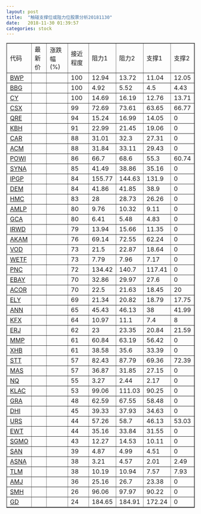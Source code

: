 ```yaml
---
layout: post
title:  "触碰支撑位或阻力位股票分析20181130"
date:   2018-11-30 01:39:57
categories: stock
---
```

<script type="text/javascript">
var stockList = []
stockList.push('gb_bwp');
stockList.push('gb_bbg');
stockList.push('gb_cy');
stockList.push('gb_csx');
stockList.push('gb_qre');
stockList.push('gb_kbh');
stockList.push('gb_car');
stockList.push('gb_acm');
stockList.push('gb_powi');
stockList.push('gb_syna');
stockList.push('gb_ipgp');
stockList.push('gb_dem');
stockList.push('gb_hmc');
stockList.push('gb_amlp');
stockList.push('gb_gca');
stockList.push('gb_irwd');
stockList.push('gb_akam');
stockList.push('gb_vod');
stockList.push('gb_wetf');
stockList.push('gb_pnc');
stockList.push('gb_ebay');
stockList.push('gb_acor');
stockList.push('gb_ely');
stockList.push('gb_ann');
stockList.push('gb_kfx');
stockList.push('gb_erj');
stockList.push('gb_mmp');
stockList.push('gb_xhb');
stockList.push('gb_stt');
stockList.push('gb_mas');
stockList.push('gb_nq');
stockList.push('gb_klac');
stockList.push('gb_gra');
stockList.push('gb_dhi');
stockList.push('gb_urs');
stockList.push('gb_ewt');
stockList.push('gb_sgmo');
stockList.push('gb_san');
stockList.push('gb_asna');
stockList.push('gb_tlm');
stockList.push('gb_amj');
stockList.push('gb_smh');
stockList.push('gb_gd');
</script>
<table border="1">
 <tr>
 <td>代码</td>
 <td>最新价</td>
 <td>涨跌幅(%)</td>
 <td>接近程度</td>
 <td>阻力1</td>
 <td>阻力2</td>
 <td>支撑1</td>
 <td>支撑2</td>
</tr>
  <tr id="bwp" class="green">
  <td><a href="http://stock.finance.sina.com.cn/usstock/quotes/BWP.html" target="_blank">BWP</a></td><td></td><td></td><td>100</td><td>12.94</td><td>13.72</td><td>11.04</td><td>12.05</td></tr>
  <tr id="bbg" class="red">
  <td><a href="http://stock.finance.sina.com.cn/usstock/quotes/BBG.html" target="_blank">BBG</a></td><td></td><td></td><td>100</td><td>4.92</td><td>5.52</td><td>4.5</td><td>4.43</td></tr>
  <tr id="cy" class="green">
  <td><a href="http://stock.finance.sina.com.cn/usstock/quotes/CY.html" target="_blank">CY</a></td><td></td><td></td><td>100</td><td>14.69</td><td>16.19</td><td>12.76</td><td>13.71</td></tr>
  <tr id="csx" class="red">
  <td><a href="http://stock.finance.sina.com.cn/usstock/quotes/CSX.html" target="_blank">CSX</a></td><td></td><td></td><td>99</td><td>72.69</td><td>73.61</td><td>63.65</td><td>66.77</td></tr>
  <tr id="qre" class="red">
  <td><a href="http://stock.finance.sina.com.cn/usstock/quotes/QRE.html" target="_blank">QRE</a></td><td></td><td></td><td>94</td><td>15.24</td><td>16.99</td><td>14.05</td><td>0</td></tr>
  <tr id="kbh" class="red">
  <td><a href="http://stock.finance.sina.com.cn/usstock/quotes/KBH.html" target="_blank">KBH</a></td><td></td><td></td><td>91</td><td>22.99</td><td>21.45</td><td>19.06</td><td>0</td></tr>
  <tr id="car" class="red">
  <td><a href="http://stock.finance.sina.com.cn/usstock/quotes/CAR.html" target="_blank">CAR</a></td><td></td><td></td><td>88</td><td>31.01</td><td>32.3</td><td>27.31</td><td>0</td></tr>
  <tr id="acm" class="red">
  <td><a href="http://stock.finance.sina.com.cn/usstock/quotes/ACM.html" target="_blank">ACM</a></td><td></td><td></td><td>88</td><td>31.84</td><td>33.11</td><td>29.43</td><td>0</td></tr>
  <tr id="powi" class="green">
  <td><a href="http://stock.finance.sina.com.cn/usstock/quotes/POWI.html" target="_blank">POWI</a></td><td></td><td></td><td>86</td><td>66.7</td><td>68.6</td><td>55.3</td><td>60.74</td></tr>
  <tr id="syna" class="red">
  <td><a href="http://stock.finance.sina.com.cn/usstock/quotes/SYNA.html" target="_blank">SYNA</a></td><td></td><td></td><td>85</td><td>41.49</td><td>38.86</td><td>35.16</td><td>0</td></tr>
  <tr id="ipgp" class="red">
  <td><a href="http://stock.finance.sina.com.cn/usstock/quotes/IPGP.html" target="_blank">IPGP</a></td><td></td><td></td><td>84</td><td>155.77</td><td>144.63</td><td>131.9</td><td>0</td></tr>
  <tr id="dem" class="red">
  <td><a href="http://stock.finance.sina.com.cn/usstock/quotes/DEM.html" target="_blank">DEM</a></td><td></td><td></td><td>84</td><td>41.86</td><td>41.85</td><td>38.9</td><td>0</td></tr>
  <tr id="hmc" class="red">
  <td><a href="http://stock.finance.sina.com.cn/usstock/quotes/HMC.html" target="_blank">HMC</a></td><td></td><td></td><td>83</td><td>28</td><td>28.73</td><td>26.26</td><td>0</td></tr>
  <tr id="amlp" class="red">
  <td><a href="http://stock.finance.sina.com.cn/usstock/quotes/AMLP.html" target="_blank">AMLP</a></td><td></td><td></td><td>80</td><td>9.76</td><td>10.32</td><td>9.11</td><td>0</td></tr>
  <tr id="gca" class="green">
  <td><a href="http://stock.finance.sina.com.cn/usstock/quotes/GCA.html" target="_blank">GCA</a></td><td></td><td></td><td>80</td><td>6.41</td><td>5.48</td><td>4.83</td><td>0</td></tr>
  <tr id="irwd" class="red">
  <td><a href="http://stock.finance.sina.com.cn/usstock/quotes/IRWD.html" target="_blank">IRWD</a></td><td></td><td></td><td>79</td><td>13.94</td><td>15.66</td><td>11.35</td><td>0</td></tr>
  <tr id="akam" class="red">
  <td><a href="http://stock.finance.sina.com.cn/usstock/quotes/AKAM.html" target="_blank">AKAM</a></td><td></td><td></td><td>76</td><td>69.14</td><td>72.55</td><td>62.24</td><td>0</td></tr>
  <tr id="vod" class="red">
  <td><a href="http://stock.finance.sina.com.cn/usstock/quotes/VOD.html" target="_blank">VOD</a></td><td></td><td></td><td>73</td><td>21.5</td><td>22.87</td><td>18.64</td><td>0</td></tr>
  <tr id="wetf" class="green">
  <td><a href="http://stock.finance.sina.com.cn/usstock/quotes/WETF.html" target="_blank">WETF</a></td><td></td><td></td><td>73</td><td>7.79</td><td>7.96</td><td>7.17</td><td>0</td></tr>
  <tr id="pnc" class="red">
  <td><a href="http://stock.finance.sina.com.cn/usstock/quotes/PNC.html" target="_blank">PNC</a></td><td></td><td></td><td>72</td><td>134.42</td><td>140.7</td><td>117.41</td><td>0</td></tr>
  <tr id="ebay" class="red">
  <td><a href="http://stock.finance.sina.com.cn/usstock/quotes/EBAY.html" target="_blank">EBAY</a></td><td></td><td></td><td>70</td><td>32.86</td><td>29.97</td><td>27.6</td><td>0</td></tr>
  <tr id="acor" class="green">
  <td><a href="http://stock.finance.sina.com.cn/usstock/quotes/ACOR.html" target="_blank">ACOR</a></td><td></td><td></td><td>70</td><td>22.5</td><td>21.63</td><td>18.45</td><td>20</td></tr>
  <tr id="ely" class="green">
  <td><a href="http://stock.finance.sina.com.cn/usstock/quotes/ELY.html" target="_blank">ELY</a></td><td></td><td></td><td>69</td><td>21.34</td><td>20.82</td><td>18.79</td><td>17.75</td></tr>
  <tr id="ann" class="red">
  <td><a href="http://stock.finance.sina.com.cn/usstock/quotes/ANN.html" target="_blank">ANN</a></td><td></td><td></td><td>65</td><td>45.43</td><td>46.13</td><td>38</td><td>41.99</td></tr>
  <tr id="kfx" class="green">
  <td><a href="http://stock.finance.sina.com.cn/usstock/quotes/KFX.html" target="_blank">KFX</a></td><td></td><td></td><td>64</td><td>10.97</td><td>11.1</td><td>7.4</td><td>8</td></tr>
  <tr id="erj" class="red">
  <td><a href="http://stock.finance.sina.com.cn/usstock/quotes/ERJ.html" target="_blank">ERJ</a></td><td></td><td></td><td>62</td><td>23</td><td>23.35</td><td>20.84</td><td>21.59</td></tr>
  <tr id="mmp" class="red">
  <td><a href="http://stock.finance.sina.com.cn/usstock/quotes/MMP.html" target="_blank">MMP</a></td><td></td><td></td><td>61</td><td>60.84</td><td>63.19</td><td>56.42</td><td>0</td></tr>
  <tr id="xhb" class="red">
  <td><a href="http://stock.finance.sina.com.cn/usstock/quotes/XHB.html" target="_blank">XHB</a></td><td></td><td></td><td>61</td><td>38.58</td><td>35.6</td><td>33.39</td><td>0</td></tr>
  <tr id="stt" class="green">
  <td><a href="http://stock.finance.sina.com.cn/usstock/quotes/STT.html" target="_blank">STT</a></td><td></td><td></td><td>57</td><td>82.43</td><td>87.79</td><td>69.36</td><td>72.39</td></tr>
  <tr id="mas" class="red">
  <td><a href="http://stock.finance.sina.com.cn/usstock/quotes/MAS.html" target="_blank">MAS</a></td><td></td><td></td><td>57</td><td>36.87</td><td>31.85</td><td>27.15</td><td>0</td></tr>
  <tr id="nq" class="green">
  <td><a href="http://stock.finance.sina.com.cn/usstock/quotes/NQ.html" target="_blank">NQ</a></td><td></td><td></td><td>55</td><td>3.27</td><td>2.44</td><td>2.17</td><td>0</td></tr>
  <tr id="klac" class="red">
  <td><a href="http://stock.finance.sina.com.cn/usstock/quotes/KLAC.html" target="_blank">KLAC</a></td><td></td><td></td><td>53</td><td>99.06</td><td>111.03</td><td>90.25</td><td>0</td></tr>
  <tr id="gra" class="red">
  <td><a href="http://stock.finance.sina.com.cn/usstock/quotes/GRA.html" target="_blank">GRA</a></td><td></td><td></td><td>48</td><td>62.59</td><td>67.55</td><td>58.48</td><td>0</td></tr>
  <tr id="dhi" class="red">
  <td><a href="http://stock.finance.sina.com.cn/usstock/quotes/DHI.html" target="_blank">DHI</a></td><td></td><td></td><td>45</td><td>39.33</td><td>37.93</td><td>34.63</td><td>0</td></tr>
  <tr id="urs" class="green">
  <td><a href="http://stock.finance.sina.com.cn/usstock/quotes/URS.html" target="_blank">URS</a></td><td></td><td></td><td>44</td><td>57.26</td><td>58.7</td><td>46.13</td><td>53.03</td></tr>
  <tr id="ewt" class="red">
  <td><a href="http://stock.finance.sina.com.cn/usstock/quotes/EWT.html" target="_blank">EWT</a></td><td></td><td></td><td>44</td><td>35.16</td><td>33.84</td><td>31.55</td><td>0</td></tr>
  <tr id="sgmo" class="red">
  <td><a href="http://stock.finance.sina.com.cn/usstock/quotes/SGMO.html" target="_blank">SGMO</a></td><td></td><td></td><td>43</td><td>12.27</td><td>14.53</td><td>10.11</td><td>0</td></tr>
  <tr id="san" class="red">
  <td><a href="http://stock.finance.sina.com.cn/usstock/quotes/SAN.html" target="_blank">SAN</a></td><td></td><td></td><td>39</td><td>4.87</td><td>4.99</td><td>4.51</td><td>0</td></tr>
  <tr id="asna" class="red">
  <td><a href="http://stock.finance.sina.com.cn/usstock/quotes/ASNA.html" target="_blank">ASNA</a></td><td></td><td></td><td>38</td><td>3.21</td><td>4.57</td><td>2.01</td><td>2.49</td></tr>
  <tr id="tlm" class="green">
  <td><a href="http://stock.finance.sina.com.cn/usstock/quotes/TLM.html" target="_blank">TLM</a></td><td></td><td></td><td>38</td><td>10.19</td><td>10.94</td><td>7.57</td><td>7.93</td></tr>
  <tr id="amj" class="red">
  <td><a href="http://stock.finance.sina.com.cn/usstock/quotes/AMJ.html" target="_blank">AMJ</a></td><td></td><td></td><td>36</td><td>25.16</td><td>26.7</td><td>23.38</td><td>0</td></tr>
  <tr id="smh" class="red">
  <td><a href="http://stock.finance.sina.com.cn/usstock/quotes/SMH.html" target="_blank">SMH</a></td><td></td><td></td><td>26</td><td>96.06</td><td>97.97</td><td>90.22</td><td>0</td></tr>
  <tr id="gd" class="red">
  <td><a href="http://stock.finance.sina.com.cn/usstock/quotes/GD.html" target="_blank">GD</a></td><td></td><td></td><td>24</td><td>184.65</td><td>184.91</td><td>172.24</td><td>0</td></tr>
</table>

